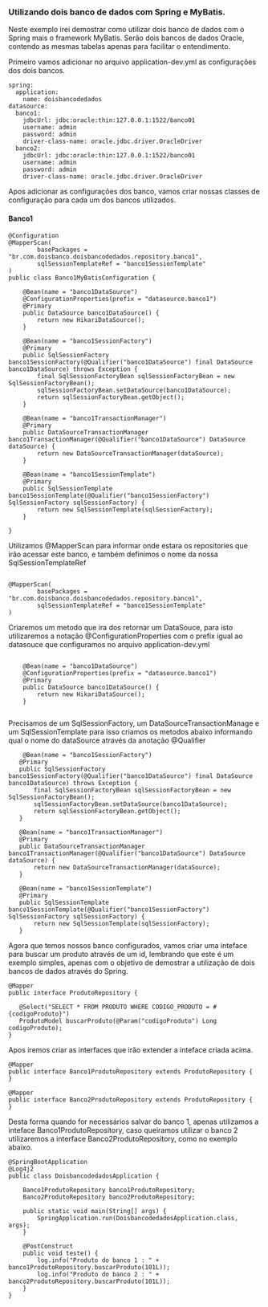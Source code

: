### Utilizando dois banco de dados com Spring e MyBatis.

Neste exemplo irei demostrar como utilizar dois banco de dados com o Spring mais o framework MyBatis.
Serão dois bancos de dados Oracle, contendo as mesmas tabelas apenas para facilitar o entendimento.

Primeiro vamos adicionar no arquivo application-dev.yml as configurações dos dois bancos.
```  
spring:
  application:
    name: doisbancodedados
datasource:
  banco1:
    jdbcUrl: jdbc:oracle:thin:127.0.0.1:1522/banco01
    username: admin
    password: admin
    driver-class-name: oracle.jdbc.driver.OracleDriver
  banco2:
    jdbcUrl: jdbc:oracle:thin:127.0.0.1:1522/banco01
    username: admin
    password: admin
    driver-class-name: oracle.jdbc.driver.OracleDriver

``` 

Apos adicionar as configurações dos banco, vamos criar nossas classes de configuração para cada um dos bancos utilizados.

#### Banco1
```
@Configuration
@MapperScan(
        basePackages = "br.com.doisbanco.doisbancodedados.repository.banco1",
        sqlSessionTemplateRef = "banco1SessionTemplate"
)
public class Banco1MyBatisConfiguration {

    @Bean(name = "banco1DataSource")
    @ConfigurationProperties(prefix = "datasource.banco1")
    @Primary
    public DataSource banco1DataSource() {
        return new HikariDataSource();
    }

    @Bean(name = "banco1SessionFactory")
    @Primary
    public SqlSessionFactory banco1SessionFactory(@Qualifier("banco1DataSource") final DataSource banco1DataSource) throws Exception {
        final SqlSessionFactoryBean sqlSessionFactoryBean = new SqlSessionFactoryBean();
        sqlSessionFactoryBean.setDataSource(banco1DataSource);
        return sqlSessionFactoryBean.getObject();
    }

    @Bean(name = "banco1TransactionManager")
    @Primary
    public DataSourceTransactionManager banco1TransactionManager(@Qualifier("banco1DataSource") DataSource dataSource) {
        return new DataSourceTransactionManager(dataSource);
    }

    @Bean(name = "banco1SessionTemplate")
    @Primary
    public SqlSessionTemplate banco1SessionTemplate(@Qualifier("banco1SessionFactory") SqlSessionFactory sqlSessionFactory) {
        return new SqlSessionTemplate(sqlSessionFactory);
    }

}

```

Utilizamos @MapperScan para informar onde estara os repositories que irão acessar este banco, e também definimos o nome da nossa SqlSessionTemplateRef

```

@MapperScan(
        basePackages = "br.com.doisbanco.doisbancodedados.repository.banco1",
        sqlSessionTemplateRef = "banco1SessionTemplate"
)

```  

Criaremos um metodo que ira dos retornar um DataSouce, para isto utilizaremos a notação @ConfigurationProperties com o prefix igual ao datasouce que configuramos no arquivo application-dev.yml

```  

    @Bean(name = "banco1DataSource")
    @ConfigurationProperties(prefix = "datasource.banco1")
    @Primary
    public DataSource banco1DataSource() {
        return new HikariDataSource();
    }
    
 ``` 
 
Precisamos de um SqlSessionFactory, um DataSourceTransactionManage e um SqlSessionTemplate para isso criamos os metodos abaixo informando qual o nome do dataSource através da anotação @Qualifier
 
 ```
     @Bean(name = "banco1SessionFactory")
    @Primary
    public SqlSessionFactory banco1SessionFactory(@Qualifier("banco1DataSource") final DataSource banco1DataSource) throws Exception {
        final SqlSessionFactoryBean sqlSessionFactoryBean = new SqlSessionFactoryBean();
        sqlSessionFactoryBean.setDataSource(banco1DataSource);
        return sqlSessionFactoryBean.getObject();
    }
    
    @Bean(name = "banco1TransactionManager")
    @Primary
    public DataSourceTransactionManager banco1TransactionManager(@Qualifier("banco1DataSource") DataSource dataSource) {
        return new DataSourceTransactionManager(dataSource);
    }

    @Bean(name = "banco1SessionTemplate")
    @Primary
    public SqlSessionTemplate banco1SessionTemplate(@Qualifier("banco1SessionFactory") SqlSessionFactory sqlSessionFactory) {
        return new SqlSessionTemplate(sqlSessionFactory);
    }
 ``` 
 
 Agora que temos nossos banco configurados, vamos criar uma inteface para buscar um produto através de um id, lembrando que este é um exemplo simples, apenas com o objetivo de demostrar a utilização de dois bancos de dados através do Spring.
 
 ```  
@Mapper
public interface ProdutoRepository {

    @Select("SELECT * FROM PRODUTO WHERE CODIGO_PRODUTO = #{codigoProduto}")
    ProdutoModel buscarProduto(@Param("codigoProduto") Long codigoProduto);
}
```

Apos iremos criar as interfaces que irão extender a inteface criada acima.

```
@Mapper
public interface Banco1ProdutoRepository extends ProdutoRepository {
}
```  
```
@Mapper
public interface Banco2ProdutoRepository extends ProdutoRepository {
}
``` 

Desta forma quando for necessários salvar do banco 1, apenas utilizamos a inteface Banco1ProdutoRepository, caso queiramos utilizar o banco 2 utilizaremos a interface Banco2ProdutoRepository, como no exemplo abaixo.

```
@SpringBootApplication
@Log4j2
public class DoisbancodedadosApplication {

    Banco1ProdutoRepository banco1ProdutoRepository;
    Banco2ProdutoRepository banco2ProdutoRepository;

    public static void main(String[] args) {
        SpringApplication.run(DoisbancodedadosApplication.class, args);
    }

    @PostConstruct
    public void teste() {
        log.info("Produto do banco 1 : " + banco1ProdutoRepository.buscarProduto(101L));
        log.info("Produto do banco 2 : " + banco2ProdutoRepository.buscarProduto(101L));
    }
}

```


 
 
